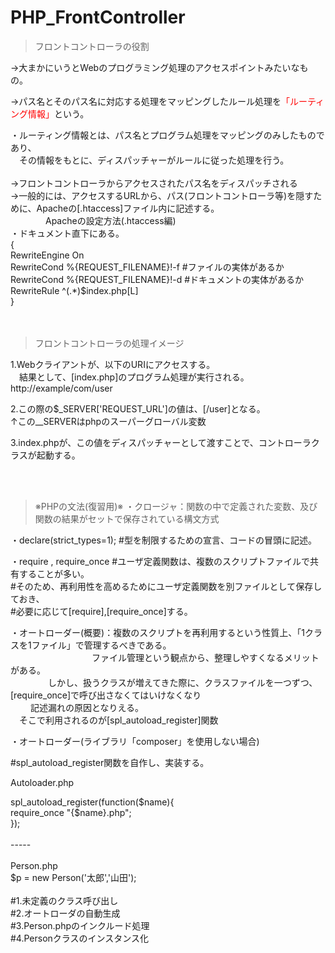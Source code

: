 # PHP_FrontController

>フロントコントローラの役割

->大まかにいうとWebのプログラミング処理のアクセスポイントみたいなもの。</br>

->パス名とそのパス名に対応する処理をマッピングしたルール処理を<font color="Red">「ルーティング情報」</font>という。</br>

  ・ルーティング情報とは、パス名とプログラム処理をマッピングのみしたものであり、</br>
  　その情報をもとに、ディスパッチャーがルールに従った処理を行う。</br>
   </br>
->フロントコントローラからアクセスされたパス名をディスパッチされる</br>
->一般的には、アクセスするURLから、パス(フロントコントローラ等)を隠すために、Apacheの[.htaccess]ファイル内に記述する。</br>
　　　　Apacheの設定方法(.htaccess編)</br>
          ・ドキュメント直下にある。</br>
           {</br>
                RewriteEngine On</br>
                RewriteCond %{REQUEST_FILENAME}!-f #ファイルの実体があるか</br>
                RewriteCond %{REQUEST_FILENAME}!-d #ドキュメントの実体があるか</br>
                RewriteRule ^(.*)$index.php[L]</br>
           }</br>
    </br></br>
    
>フロントコントローラの処理イメージ

1.Webクライアントが、以下のURIにアクセスする。</br>
　結果として、[index.php]のプログラム処理が実行される。</br>
        http://example/com/user</br>
        
2.この際の$_SERVER['REQUEST_URL']の値は、[/user]となる。</br>
            ↑この__SERVERはphpのスーパーグローバル変数</br>

3.index.phpが、この値をディスパッチャーとして渡すことで、コントローラクラスが起動する。</br>

</br></br>
>※PHPの文法(復習用)※
  ・クロージャ：関数の中で定義された変数、及び関数の結果がセットで保存されている構文方式</br>
  
  ・declare(strict_types=1); #型を制限するための宣言、コードの冒頭に記述。</br>
  
  ・require , require_once #ユーザ定義関数は、複数のスクリプトファイルで共有することが多い。</br>
                           #そのため、再利用性を高めるためにユーザ定義関数を別ファイルとして保存しておき、</br>
                           #必要に応じて[require],[require_once]する。</br>

  ・オートローダー(概要)：複数のスクリプトを再利用するという性質上、「1クラスを1ファイル」で管理するべきである。</br>
  　　　　　　　　　      ファイル管理という観点から、整理しやすくなるメリットがある。</br>
           　　　　      しかし、扱うクラスが増えてきた際に、クラスファイルを一つずつ、[require_once]で呼び出さなくてはいけなくなり</br>
               　　      記述漏れの原因となりえる。</br>
                       　そこで利用されるのが[spl_autoload_register]関数</br>
                        
  ・オートローダー(ライブラリ「composer」を使用しない場合)</br>
  
#spl_autoload_register関数を自作し、実装する。</br>
  
Autoloader.php</br>
  <?php</br>

  spl_autoload_register(function($name){</br>
                  require_once "{$name}.php";</br>
  });</br>
</br>
-----</br>
</br>
Person.php</br>
  <?php</br>
  $p = new Person('太郎','山田'); </br>
</br>
#1.未定義のクラス呼び出し</br>
#2.オートローダの自動生成</br>
#3.Person.phpのインクルード処理</br>
#4.Personクラスのインスタンス化


